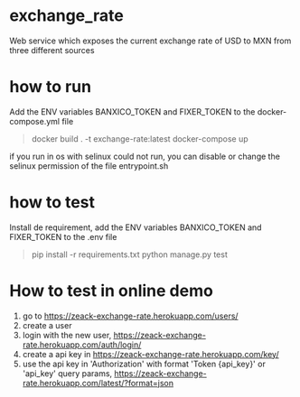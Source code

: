 # exchange_rate
Web service which exposes the current exchange rate of USD to MXN from three different sources

# how to run
Add the ENV variables BANXICO_TOKEN and FIXER_TOKEN to the docker-compose.yml file
> docker build . -t exchange-rate:latest
> docker-compose up

if you run in os with selinux could not run, you can disable or change the selinux 
permission of the file entrypoint.sh

# how to test
Install de requirement, add the ENV variables BANXICO_TOKEN and FIXER_TOKEN to 
the .env file 
> pip install -r requirements.txt
> python manage.py test

# How to test in online demo
1. go to https://zeack-exchange-rate.herokuapp.com/users/
2. create a user
3. login with the new user, https://zeack-exchange-rate.herokuapp.com/auth/login/
4. create a api key in https://zeack-exchange-rate.herokuapp.com/key/
5. use the api key in 'Authorization' with format 'Token {api_key}' or 'api_key' 
query params, https://zeack-exchange-rate.herokuapp.com/latest/?format=json